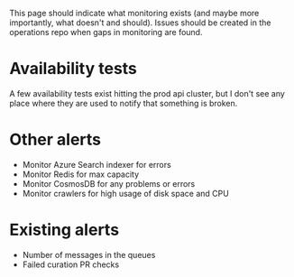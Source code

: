 This page should indicate what monitoring exists (and maybe more importantly, what doesn't and should). Issues should be created in the operations repo when gaps in monitoring are found.

# Availability tests 

A few availability tests exist hitting the prod api cluster, but I don't see any place where they are used to notify that something is broken.

# Other alerts

- Monitor Azure Search indexer for errors
- Monitor Redis for max capacity
- Monitor CosmosDB for any problems or errors
- Monitor crawlers for high usage of disk space and CPU

# Existing alerts

- Number of messages in the queues
- Failed curation PR checks
